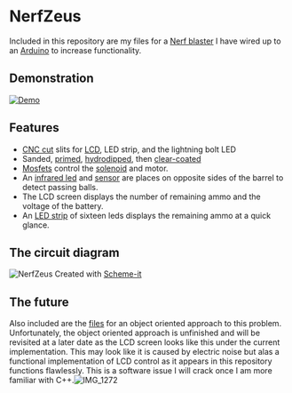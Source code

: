 # NerfZeus
Included in this repository are my files for a [Nerf blaster](https://www.amazon.com/Nerf-Rival-Zeus-MXV-1200-Blaster/dp/B00VX9F5G6?th=1) I have wired up to an [Arduino](https://store-usa.arduino.cc/products/arduino-nano/) to increase functionality.
## Demonstration
[![Demo](https://i.ytimg.com/an_webp/XO_tAWx22Ko/mqdefault_6s.webp?du=3000&sqp=CJTG5JQG&rs=AOn4CLBAviZSPqMYZiZBQ400GA2ODZNuzg)](https://www.youtube.com/watch?v=XO_tAWx22Ko)
## Features
* [CNC cut](https://www.youtube.com/shorts/z72jtO_NJdo) slits for [LCD](https://www.youtube.com/watch?v=qvk_KqMDpkA), LED strip, and the lightning bolt LED
* Sanded, [primed](https://www.amazon.com/gp/product/B0876DM8L8/ref=ppx_yo_dt_b_search_asin_title?ie=UTF8&psc=1), [hydrodipped](https://www.youtube.com/watch?v=PM9zkxGlZ6o), then [clear-coated](https://www.amazon.com/gp/product/B006ZLQKQG/ref=ppx_yo_dt_b_search_asin_title?ie=UTF8&th=1)
* [Mosfets](https://www.amazon.com/High-Power-Transistor-Adjustment-Electronic-Brightness/dp/B0952LQRTZ/ref=sr_1_8?crid=1AJKS5UCQZRH9&keywords=arduino+mosfet&qid=1654103866&s=electronics&sprefix=arduino+mosfet%2Celectronics%2C65&sr=1-8) control the [solenoid](https://www.amazon.com/0530-Frame-Solenoid-Electromagnet-Stroke/dp/B07K35L4TH/ref=asc_df_B07K35L4TH/?tag=hyprod-20&linkCode=df0&hvadid=343955653419&hvpos=&hvnetw=g&hvrand=13716584401319201639&hvpone=&hvptwo=&hvqmt=&hvdev=c&hvdvcmdl=&hvlocint=&hvlocphy=1018095&hvtargid=pla-733922966132&psc=1&tag=&ref=&adgrpid=70729713273&hvpone=&hvptwo=&hvadid=343955653419&hvpos=&hvnetw=g&hvrand=13716584401319201639&hvqmt=&hvdev=c&hvdvcmdl=&hvlocint=&hvlocphy=1018095&hvtargid=pla-733922966132) and motor.
* An [infrared led](https://www.digikey.com/en/products/detail/qt-brightek-qtb/QBLP653-IR3/5299229?s=N4IgTCBcDaII4CMA2AHAbAVgMwFoCSASliALoC%2BQA) and [sensor](https://www.digikey.com/en/products/detail/vishay-semiconductor-opto-division/TSOP18456/8556536?utm_adgroup=Temperature%20Sensors%20-%20NTC%20Thermistors&utm_source=google&utm_medium=cpc&utm_campaign=Shopping_Product_Sensors%2C%20Transducers_NEW&utm_term=&utm_content=Temperature%20Sensors%20-%20NTC%20Thermistors&gclid=Cj0KCQjwnNyUBhCZARIsAI9AYlEBhRqWYb9Gbd37PVzR86RHP54eGQX1h0B9IgQUE2Ub4C6oELgv0usaAl-KEALw_wcB) are places on opposite sides of the barrel to detect passing balls.
* The LCD screen displays the number of remaining ammo and the voltage of the battery.
* An [LED strip](https://www.amazon.com/dp/B08ZHCQS8P/ref=cm_sw_r_api_i_QF52V4BFF7XM3XWEKZ2G?_encoding=UTF8&psc=1) of sixteen leds displays the remaining ammo at a quick glance.
## The circuit diagram
![NerfZeus](https://user-images.githubusercontent.com/38081126/170147878-2ea72245-42ce-4946-8af7-eb5291e770c8.jpg)
Created with [Scheme-it](https://www.digikey.com/schemeit/project/)
## The future
Also included are the [files](https://github.com/ademersseman/NerfZeus/tree/main/NerfZeusOOP) for an object oriented approach to this problem. Unfortunately, the object oriented approach is unfinished and will be revisited at a later date as the LCD screen looks like this under the current implementation. This may look like it is caused by electric noise but alas a functional implementation of LCD control as it appears in this repository functions flawlessly. This is a software issue I will crack once I am more familiar with C++.![IMG_1272](https://user-images.githubusercontent.com/38081126/169588125-8101f675-aefb-4f70-af85-870e87a8a555.jpg)
